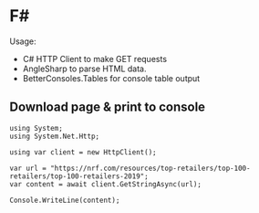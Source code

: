 # F#

Usage: 

- C# HTTP Client to make GET requests
- AngleSharp to parse HTML data.  
- BetterConsoles.Tables for console table output

## Download page & print to console 

```f#
using System;
using System.Net.Http;

using var client = new HttpClient();

var url = "https://nrf.com/resources/top-retailers/top-100-retailers/top-100-retailers-2019";
var content = await client.GetStringAsync(url);

Console.WriteLine(content);
```
